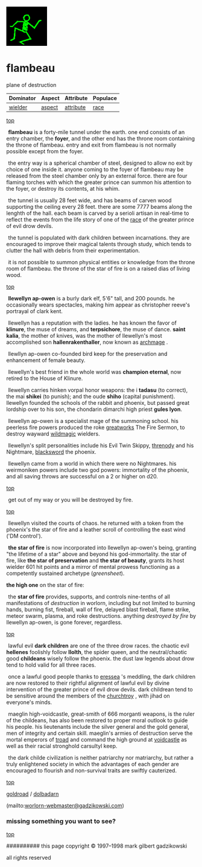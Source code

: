 ![dancer](assets/dancer.gif)

# flambeau



plane of destruction

|  **Dominator**       |  **Aspect**        |  **Attribute**           |  **Populace**  | 
| -------------------- | ------------------ | ------------------------ | -------------- | 
|  [wielder](wielder)  |  [aspect](aspect)  |  [attribute](attribute)  |  [race](race)  | 

 

 [top](#top) 

  ![xparent](assets/xparent.gif) **flambeau** is a forty-mile tunnel under the earth. one end consists of an entry chamber, the **foyer**, and the other end has the throne room containing the throne of flambeau. entry and exit from flambeau is not normally possible except from the foyer.

  ![xparent](assets/xparent.gif) the entry way is a spherical chamber of steel, designed to allow no exit by choice of one inside it. anyone coming to the foyer of flambeau may be released from the steel chamber only by an external force. there are four flaming torches with which the greater prince can summon his attention to the foyer, or destroy its contents, at his whim.

  ![xparent](assets/xparent.gif) the tunnel is usually 28 feet wide, and has beams of carven wood supporting the ceiling every 28 feet. there are some 7777 beams along the lenghth of the hall. each beam is carved by a serioli artisan in real-time to reflect the events from the life story of one of the  [race](#race)  of the greater prince of evil drow devils.

  ![xparent](assets/xparent.gif) the tunnel is populated with dark children between incarnations. they are encouraged to improve their magical talents through study, which tends to clutter the hall with debris from their experimentation.

  ![xparent](assets/xparent.gif) it is not possible to summon physical entities or knowledge from the throne room of flambeau. the throne of the star of fire is on a raised dias of living wood.

 

 [top](#top) 

  ![xparent](assets/xparent.gif) **llewellyn ap-owen** is a burly dark elf, 5'6" tall, and 200 pounds. he occasionally wears spectacles, making him appear as christopher reeve's portrayal of clark kent.

  ![xparent](assets/xparent.gif) llewellyn has a reputation with the ladies. he has known the favor of **klinure**, the muse of dreams, and **terpsichore**, the muse of dance. **saint kalia**, the mother of knives, was the mother of llewellyn's most accomplished son **hallenrakenthaller**, now known as  [archmage](archmage.md) .

  ![xparent](assets/xparent.gif) llewllyn ap-owen co-founded bird keep for the preservation and enhancement of female beauty.

  ![xparent](assets/xparent.gif) llewellyn's best friend in the whole world was **champion eternal**, now retired to the House of Klinure.

  ![xparent](assets/xparent.gif) llewellyn carries hinken vorpal honor weapons: the i **tadasu** (to correct), the mai **shikei** (to punish); and the oude **shiho** (capital punishment). llewellyn founded the schools of the rabbit and phoenix, but passed great lordship over to his son, the chondarin dimarchi high priest **gules lyon**.

  ![xparent](assets/xparent.gif) llewellyn ap-owen is a specialist mage of the summoning school. his peerless fire powers produced the roke  [greatworks](greatworks.md)  The Fire Sermon, to destroy wayward  [wildmagic](wildmagic.md)  wielders.

  ![xparent](assets/xparent.gif) llewellyn's split personalities include his Evil Twin Skippy,  [threnody](threnody.md)  and his Nightmare,  [blacksword](blacksword.md)  the phoenix.

  ![xparent](assets/xparent.gif) llewellyn came from a world in which there were no Nightmares. his weirmoniken powers include two god powers: immortality of the phoenix, and all saving throws are successful on a 2 or higher on d20.

 

 [top](#top) 

  ![xparent](assets/xparent.gif) get out of my way or you will be destroyed by fire.

 

 [top](#top) 

  ![xparent](assets/xparent.gif) llewellyn visited the courts of chaos. he returned with a token from the phoenix's the star of fire and a leather scroll of controlling the east wind ('DM control').

  ![xparent](assets/xparent.gif) **the star of fire** is now incorporated into llewellyn ap-owen's being, granting "the lifetime of a star" above and beyond his god-immortality. the star of fire, like **the star of preservation** and **the star of beauty**, grants its host wielder 601 hit points and a mirror of mental prowess functioning as a competently sustained archetype (*greensheet*).

 
 **the high one** on the star of fire:

  ![xparent](assets/xparent.gif) the **star of fire** provides, supports, and controls nine-tenths of all manifestations of *destruction* in worlorn, including but not limited to burning hands, burning fist, fireball, wall of fire, delayed blast fireball, flame strike, meteor swarm, plasma, and roke destructions. anything *destroyed by fire* by llewellyn ap-owen, is gone forever, regardless.

 



 [top](#top) 

  ![xparent](assets/xparent.gif) lawful evil **dark children** are one of the three drow races. the chaotic evil **hellenes** foolishly follow **llolth**, the spider queen, and the neutral/chaotic good **childeans** wisely follow the phoenix. the dust law legends about drow tend to hold valid for all three races.

  ![xparent](assets/xparent.gif) once a lawful good people thanks to  [eressea](eressea.md) 's meddling, the dark children are now restored to their rightful alignment of lawful evil by divine intervention of the greater prince of evil drow devils. dark childrean tend to be sensitive around the members of the  [churchtroy](churchtroy.md) , with jihad on everyone's minds.

  ![xparent](assets/xparent.gif) maeglin high-voidcastle, great-smith of 666 morganti weapons, is the ruler of the childeans, has also been restored to proper moral outlook to guide his people. his lieutenants include the silver general and the gold general, men of integrity and certain skill. maeglin's armies of destruction serve the mortal emperors of  [troad](troad.md)  and command the high ground at  [voidcastle](voidcastle.md)  as well as their racial stronghold carsultyl keep.

  ![xparent](assets/xparent.gif) the dark childe civilization is neither patriarchy nor matriarchy, but rather a truly enlightened society in which the advantages of each gender are encouraged to flourish and non-survival traits are swiftly cauterized.

 

 [top](#top) 

 [goldroad](goldroad.md)  /  [dolbadarn](dolbadarn.md)  

 (mailto:worlorn-webmaster@gadzikowski.com) 


### missing something you want to see?



 [top](#top) 


########## this page copyright © 1997–1998 mark gilbert gadzikowski

all rights reserved
